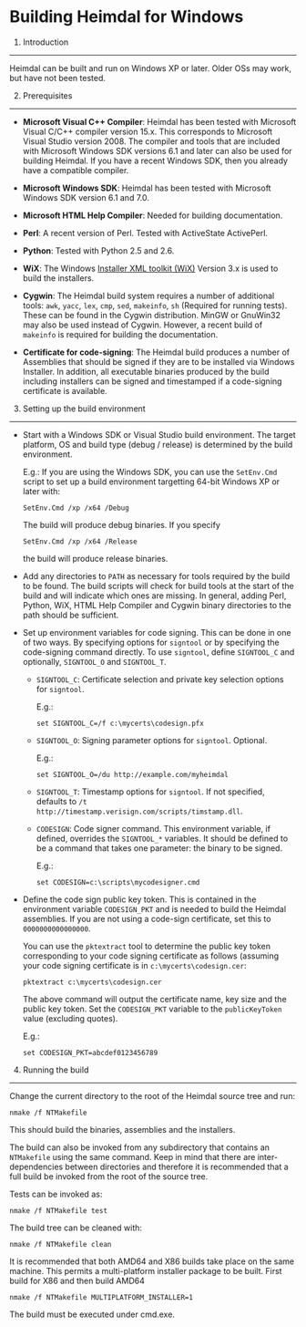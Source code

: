 Building Heimdal for Windows
===================

1. Introduction
---------------

Heimdal can be built and run on Windows XP or later.  Older OSs may
work, but have not been tested.

2. Prerequisites
----------------

* __Microsoft Visual C++ Compiler__: Heimdal has been tested with
  Microsoft Visual C/C++ compiler version 15.x.  This corresponds to
  Microsoft Visual Studio version 2008.  The compiler and tools that
  are included with Microsoft Windows SDK versions 6.1 and later can
  also be used for building Heimdal.  If you have a recent Windows
  SDK, then you already have a compatible compiler.

* __Microsoft Windows SDK__: Heimdal has been tested with Microsoft
  Windows SDK version 6.1 and 7.0.

* __Microsoft HTML Help Compiler__: Needed for building documentation.

* __Perl__: A recent version of Perl.  Tested with ActiveState
  ActivePerl.

* __Python__: Tested with Python 2.5 and 2.6.

* __WiX__: The Windows [Installer XML toolkit (WiX)][1] Version 3.x is
  used to build the installers.

* __Cygwin__: The Heimdal build system requires a number of additional
  tools: `awk`, `yacc`, `lex`, `cmp`, `sed`, `makeinfo`, `sh`
  (Required for running tests).  These can be found in the Cygwin
  distribution.  MinGW or GnuWin32 may also be used instead of Cygwin.
  However, a recent build of `makeinfo` is required for building the
  documentation.

* __Certificate for code-signing__: The Heimdal build produces a
  number of Assemblies that should be signed if they are to be
  installed via Windows Installer.  In addition, all executable
  binaries produced by the build including installers can be signed
  and timestamped if a code-signing certificate is available.

[1]: http://wix.sourceforge.net/

3. Setting up the build environment
-----------------------------------

* Start with a Windows SDK or Visual Studio build environment.  The
  target platform, OS and build type (debug / release) is determined
  by the build environment.

  E.g.: If you are using the Windows SDK, you can use the `SetEnv.Cmd`
  script to set up a build environment targetting 64-bit Windows XP or
  later with:

      SetEnv.Cmd /xp /x64 /Debug

  The build will produce debug binaries.  If you specify

      SetEnv.Cmd /xp /x64 /Release

  the build will produce release binaries.

* Add any directories to `PATH` as necessary for tools required by
  the build to be found.  The build scripts will check for build
  tools at the start of the build and will indicate which ones are
  missing.  In general, adding Perl, Python, WiX, HTML Help Compiler and
  Cygwin binary directories to the path should be sufficient.

* Set up environment variables for code signing.  This can be done in
  one of two ways.  By specifying options for `signtool` or by
  specifying the code-signing command directly.  To use `signtool`,
  define `SIGNTOOL_C` and optionally, `SIGNTOOL_O` and `SIGNTOOL_T`.

  - `SIGNTOOL_C`: Certificate selection and private key selection
    options for `signtool`.

    E.g.:

        set SIGNTOOL_C=/f c:\mycerts\codesign.pfx

  - `SIGNTOOL_O`: Signing parameter options for `signtool`. Optional.

    E.g.:

        set SIGNTOOL_O=/du http://example.com/myheimdal

  - `SIGNTOOL_T`: Timestamp options for `signtool`.  If not specified,
    defaults to `/t http://timestamp.verisign.com/scripts/timstamp.dll`.

  - `CODESIGN`: Code signer command.  This environment variable, if
    defined, overrides the `SIGNTOOL_*` variables.  It should be
    defined to be a command that takes one parameter: the binary to be
    signed.

    E.g.:

        set CODESIGN=c:\scripts\mycodesigner.cmd

* Define the code sign public key token.  This is contained in the
  environment variable `CODESIGN_PKT` and is needed to build the
  Heimdal assemblies.  If you are not using a code-sign certificate,
  set this to `0000000000000000`.

  You can use the `pktextract` tool to determine the public key token
  corresponding to your code signing certificate as follows (assuming
  your code signing certificate is in `c:\mycerts\codesign.cer`:

      pktextract c:\mycerts\codesign.cer

  The above command will output the certificate name, key size and the
  public key token.  Set the `CODESIGN_PKT` variable to the
  `publicKeyToken` value (excluding quotes).

  E.g.:

      set CODESIGN_PKT=abcdef0123456789

4. Running the build
--------------------

Change the current directory to the root of the Heimdal source tree
and run:

    nmake /f NTMakefile

This should build the binaries, assemblies and the installers.

The build can also be invoked from any subdirectory that contains an
`NTMakefile` using the same command.  Keep in mind that there are
inter-dependencies between directories and therefore it is recommended
that a full build be invoked from the root of the source tree.

Tests can be invoked as:

    nmake /f NTMakefile test

The build tree can be cleaned with:

    nmake /f NTMakefile clean

It is recommended that both AMD64 and X86 builds take place on the
same machine.  This permits a multi-platform installer package to
be built.  First build for X86 and then build AMD64

    nmake /f NTMakefile MULTIPLATFORM_INSTALLER=1

The build must be executed under cmd.exe.
